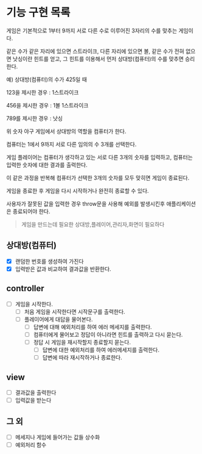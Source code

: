 # 기능 구현 목록

게임은
기본적으로 1부터 9까지 서로 다른 수로 이루어진 3자리의 수를 맞추는 게임이다.

같은 수가 같은 자리에 있으면 스트라이크, 다른 자리에 있으면 볼, 같은 수가 전혀 없으면 낫싱이란 힌트를 얻고, 그 힌트를 이용해서 먼저 상대방(컴퓨터)의 수를 맞추면 승리한다.

예) 상대방(컴퓨터)의 수가 425일 때

123을 제시한 경우 : 1스트라이크

456을 제시한 경우 : 1볼 1스트라이크

789를 제시한 경우 : 낫싱

위 숫자 야구 게임에서 상대방의 역할을 컴퓨터가 한다.

컴퓨터는 1에서 9까지 서로 다른 임의의 수 3개를 선택한다.

게임 플레이어는 컴퓨터가 생각하고 있는 서로 다른 3개의 숫자를 입력하고, 컴퓨터는 입력한 숫자에 대한 결과를 출력한다.

이 같은 과정을 반복해 컴퓨터가 선택한 3개의 숫자를 모두 맞히면 게임이 종료된다.

게임을 종료한 후 게임을 다시 시작하거나 완전히 종료할 수 있다.

사용자가 잘못된 값을 입력한 경우 throw문을 사용해 예외를 발생시킨후 애플리케이션은 종료되어야 한다.

> 게임을 만드는데 필요한 상대방,플레이어,관리자,화면이 필요하다

## 상대방(컴퓨터)

- [x] 랜덤한 번호를 생성하여 가진다
- [x] 입력받은 값과 비교하여 결과값을 반환한다.

## controller

- [ ] 게임을 시작한다.
  - [ ] 처음 게임을 시작한다면 시작문구를 출력한다.
  - [ ] 플레이어에게 대답을 물어본다.
    - [ ] 답변에 대해 예외처리를 하여 에러 메세지를 출력한다.
    - [ ] 컴퓨터에게 물어보고 정답이 아니라면 힌트를 출력하고 다시 묻는다.
    - [ ] 정답 시 게임을 재시작할지 종료할지 묻는다.
      - [ ] 답변에 대한 예외처리를 하여 에러메세지를 출력한다.
      - [ ] 답변에 따라 재시작하거나 종료한다.

## view

- [ ] 결과값을 출력한다
- [ ] 입력값을 받는다

## 그 외

- [ ] 메세지나 게임에 들어가는 값들 상수화
- [ ] 예외처리 함수
